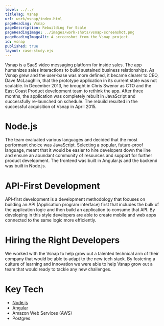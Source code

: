 ```yaml
---
level: ../../
titleTag: Vsnap
url: work/vsnap/index.html
pageHeading: Vsnap
pageDescription: Rebuilding for Scale
pageHeadingImage: ../images/work-shots/vsnap-screenshot.png
pageHeadingImageAlt: A screenshot from the Vsnap project.
id: vsnap
published: true
layout: case-study.ejs
---
```


<p class="paragraph--major">Vsnap is a SaaS video messaging platform for inside sales. The app humanizes sales interactions to build sustained business relationships. As Vsnap grew and the user-base was more defined, it became clearer to CEO, Dave McLaughlin, that the prototype application in its current state was not scalable. In December 2013, he brought in Chris Swenor as CTO and the East Coast Product development team to rethink the app. After three months, the application was completely rebuilt in JavaScript and successfully re-launched on schedule. The rebuild resulted in the successful acquisition of Vsnap in April 2015.</p>

<h1 class="text-heading-one">Node.js</h1>

<p>The team evaluated various languages and decided that the most performant choice was JavaScript. Selecting a popular, future-proof language, meant that it would be easier to hire developers down the line and ensure an abundant community of resources and support for further product development. The frontend was built in Angular.js and the backend was built in Node.js. </p>

<h1 class="text-heading-one">API-First Development</h1>

<p>API-first development is a development methodology that focuses on building an API (Application program interface) first that includes the bulk of the application logic and then build an application to consume that API. By developing in this style developers are able to create mobile and web apps connected to the same logic more efficiently.</p>

<h1 class="text-heading-one">Hiring the Right Developers</h1>

<p>We worked with the Vsnap to help grow out a talented technical arm of their company that would be able to adapt to the new tech stack. By fostering a culture of learning and innovation we were able to help Vsnap grow out a team that would ready to tackle any new challenges.</p>

<h1 class="text-heading-one">Key Tech</h1>

<ul>
  <li><a href="../../technologies/node">Node.js</a></li>
  <li><a href="../../technologies/angular">Angular</a></li>
  <li>Amazon Web Services (AWS)</li>
  <li>Postgres</li>
</ul>